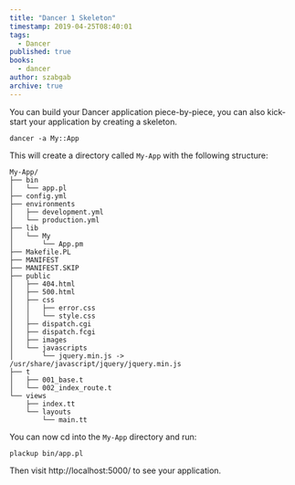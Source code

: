 ```yaml
---
title: "Dancer 1 Skeleton"
timestamp: 2019-04-25T08:40:01
tags:
  - Dancer
published: true
books:
  - dancer
author: szabgab
archive: true
---
```



You can build your Dancer application piece-by-piece, you can also kick-start your application by creating a skeleton.




```
dancer -a My::App
```

This will create a directory called `My-App` with the following structure:

```
My-App/
├── bin
│   └── app.pl
├── config.yml
├── environments
│   ├── development.yml
│   └── production.yml
├── lib
│   └── My
│       └── App.pm
├── Makefile.PL
├── MANIFEST
├── MANIFEST.SKIP
├── public
│   ├── 404.html
│   ├── 500.html
│   ├── css
│   │   ├── error.css
│   │   └── style.css
│   ├── dispatch.cgi
│   ├── dispatch.fcgi
│   ├── images
│   └── javascripts
│       └── jquery.min.js -> /usr/share/javascript/jquery/jquery.min.js
├── t
│   ├── 001_base.t
│   └── 002_index_route.t
└── views
    ├── index.tt
    └── layouts
        └── main.tt
```

You can now cd into the `My-App` directory and run:

```
plackup bin/app.pl
```

Then visit  http://localhost:5000/ to see your application.




